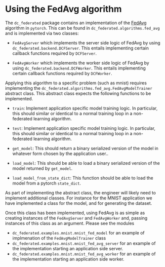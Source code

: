 # Using the FedAvg algorithm

The `dc_federated` package contains an implementation of the [FedAvg](https://arxiv.org/abs/1602.05629) algorithm in `pytorch`. This can be found in `dc_federated.algorithms.fed_avg` and is implemented via two classes: 

- `FedAvgServer` which implements the server side logic of FedAvg by using `dc_federated.backend.DCFServer`. This entails implementing certain callback functions required by `DCFServer`. 
 
- `FedAvgWorker` which implements the worker side logic of FedAvg by using `dc_federated.backend.DCFWorker`. This entails implementing certain callback functions required by `DCFWorker`.

Applying this algorithm to a specific problem (such as mnist) requires implementing the `dc_federated.algorithms.fed_avg.FedAvgModelTrainer` abstract class. This abstract class expects the following functions to be implemented.

- `train`: Implement application specific model training logic. In particular, this should similar or identical to a normal training loop in a non-federated learning algorithm.

- `test`: Implement application specific model training logic. In particular, this should similar or identical to a normal training loop in a non-federated learning algorithm.
 
- `get_model`: This should return a binary serialized version of the model in whatever form chosen by the application user.. 

- `load_model`: This should be able to load a binary serialized version of the model returned by `get_model`.

- `load_model_from_state_dict`: This function should be able to load the model from a pytorch `state_dict`.

As part of implementing the abstract class, the engineer will likely need to implement additional classes. For instance for the MNIST application we have implemented a class for the model, and for generating the dataset.    

Once this class has been implemented, using FedAvg is as simple as creating instances of the `FedAvgServer` and `FedAvgWorker` and, passing instances of this class as an argument. Please see the modules

- `dc_federated.examples.mnist.mnist_fed_model` for an example of implmenation of the `FedAvgModelTrainer` class
- `dc_federated.examples.mnist.mnist_fed_avg_server` for an example of the implementation starting an application side server. 
- `dc_federated.examples.mnist.mnist_fed_avg_worker` for an example of the implementation starting an application side worker.



